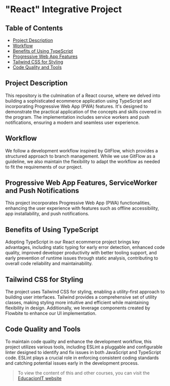 # "React" Integrative Project

## Table of Contents
- [Project Description](#project-description)
- [Workflow](#workflow)
- [Benefits of Using TypeScript](#benefits-of-using-typescript)
- [Progressive Web App Features](#progressive-web-app-features)
- [Tailwind CSS for Styling](#Tailwind-CSS-for-Styling)
- [Code Quality and Tools](#code-quality-and-tools)

## Project Description

This repository is the culmination of a React course, where we delved into building a sophisticated ecommerce application using TypeScript and incorporating Progressive Web App (PWA) features. It's designed to demonstrate the practical application of the concepts and skills covered in the program. The implementation includes service workers and push notifications, ensuring a modern and seamless user experience.

## Workflow

We follow a development workflow inspired by GitFlow, which provides a structured approach to branch management. While we use GitFlow as a guideline, we also maintain the flexibility to adapt the workflow as needed to fit the requirements of our project.

## Progressive Web App Features, ServiceWorker and Push Notifications

This project incorporates Progressive Web App (PWA) functionalities, enhancing the user experience with features such as offline accessibility, app installability, and push notifications.

## Benefits of Using TypeScript

Adopting TypeScript in our React ecommerce project brings key advantages, including static typing for early error detection, enhanced code quality, improved developer productivity with better tooling support, and early prevention of runtime issues through static analysis, contributing to overall code reliability and maintainability.

## Tailwind CSS for Styling

The project uses Tailwind CSS for styling, enabling a utility-first approach to building user interfaces. Tailwind provides a comprehensive set of utility classes, making styling more intuitive and efficient while maintaining flexibility in design. Additionally, we leverage components created by Flowbite to enhance our UI implementation.

## Code Quality and Tools

To maintain code quality and enhance the development workflow, this project utilizes various tools, including ESLint a pluggable and configurable linter designed to identify and fix issues in both JavaScript and TypeScript code. ESLint plays a crucial role in enforcing consistent coding standards and catching potential issues early in the development process.

>
> To view the content of this and other courses, you can visit the [EducacionIT website](https://educacionit.com.ar)
>
